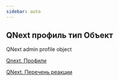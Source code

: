 ```yaml
---
sidebar: auto
---
```


## QNext профиль тип Объект

QNext admin profile object



[Qnext. Профили](/docs-test/ph/QNext-admin-profile-about-04-25)

[QNext. Перечень реакции](/docs-test/ph/QNext-admin-reaction-about-05-01)